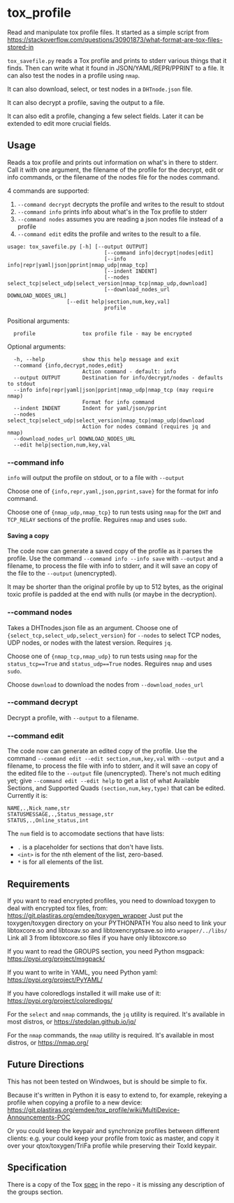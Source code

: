 # tox_profile

Read and manipulate tox profile files. It started as a simple script from
<https://stackoverflow.com/questions/30901873/what-format-are-tox-files-stored-in>

```tox_savefile.py``` reads a Tox profile and prints to stderr various
things that it finds.  Then can write what it found in JSON/YAML/REPR/PPRINT
to a file. It can also test the nodes in a profile using ```nmap```.

It can also download, select, or test nodes in a ```DHTnode.json``` file.

It can also decrypt a profile, saving the output to a file.

It can also edit a profile, changing a few select fields.
Later it can be extended to edit more crucial fields.

## Usage

Reads a tox profile and prints out information on what's in there to stderr.
Call it with one argument, the filename of the profile for the decrypt, edit
or info commands, or the filename of the nodes file for the nodes command.

4 commands are supported:
1. ```--command decrypt``` decrypts the profile and writes to the result
to stdout
2. ```--command info``` prints info about what's in the Tox profile to stderr
3. ```--command nodes``` assumes you are reading a json nodes file instead of
  a profile
4. ```--command edit``` edits the profile and writes to the result
to a file.

```
usage: tox_savefile.py [-h] [--output OUTPUT]
                               [--command info|decrypt|nodes|edit]
                               [--info info|repr|yaml|json|pprint|nmap_udp|nmap_tcp]
                               [--indent INDENT]
                               [--nodes select_tcp|select_udp|select_version|nmap_tcp|nmap_udp,download]
                               [--download_nodes_url DOWNLOAD_NODES_URL]
			       [--edit help|section,num,key,val]
                               profile
```
Positional arguments:
```
  profile               tox profile file - may be encrypted
```
Optional arguments:
```
  -h, --help            show this help message and exit
  --command {info,decrypt,nodes,edit}
                        Action command - default: info
  --output OUTPUT       Destination for info/decrypt/nodes - defaults to stdout
  --info info|repr|yaml|json|pprint|nmap_udp|nmap_tcp (may require nmap)
                        Format for info command
  --indent INDENT       Indent for yaml/json/pprint
  --nodes select_tcp|select_udp|select_version|nmap_tcp|nmap_udp|download
                        Action for nodes command (requires jq and nmap)
  --download_nodes_url DOWNLOAD_NODES_URL
  --edit help|section,num,key,val
```

### --command info

```info``` will output the profile on stdout, or to a file with ```--output```

Choose one of ```{info,repr,yaml,json,pprint,save}```
for the format for info command.

Choose one of ```{nmap_udp,nmap_tcp}```
to run tests using ```nmap``` for the ```DHT``` and ```TCP_RELAY```
sections of the profile. Reguires ```nmap``` and uses ```sudo```.

#### Saving a copy

The code now can generate a saved copy of the profile as it parses the profile.
Use the command ```--command info --info save``` with ```--output```
and a filename, to process the file with info to stderr, and it will
save an copy of the file to the  ```--output``` (unencrypted).

It may be shorter than the original profile by up to 512 bytes, as the
original toxic profile is padded at the end with nulls (or maybe in the
decryption). 

### --command nodes

Takes a DHTnodes.json file as an argument.
Choose one of ```{select_tcp,select_udp,select_version}```
for ```--nodes``` to select TCP nodes, UDP nodes,
or nodes with the latest version. Requires ```jq```.

Choose one of ```{nmap_tcp,nmap_udp}``` to run tests using ```nmap```
for the ```status_tcp==True``` and ```status_udp==True``` nodes.
Reguires ```nmap``` and uses ```sudo```.

Choose ```download``` to download the nodes from ```--download_nodes_url```

### --command decrypt

Decrypt a profile, with ```--output``` to a filename.

### --command edit

The code now can generate an edited copy of the profile.
Use the command ```--command edit --edit section,num,key,val``` with
```--output``` and a filename, to process the file with info to stderr,
and it will save an copy of the edited file to the
```--output``` file (unencrypted). There's not much editing yet; give
```--command edit --edit help``` to get a list of what Available Sections,
and Supported Quads ```(section,num,key,type)``` that can be edited.
Currently it is:
```
NAME,.,Nick_name,str
STATUSMESSAGE,.,Status_message,str
STATUS,.,Online_status,int
```
The ```num``` field is to accomodate sections that have lists:
* ```.``` is a placeholder for sections that don't have lists.
* ```<int>``` is for the nth element of the list, zero-based.
* ```*``` is for all elements of the list.


## Requirements

If you want to read encrypted profiles, you need to download
toxygen to deal with encrypted tox files, from:
<https://git.plastiras.org/emdee/toxygen_wrapper>
Just put the toxygen/toxygen directory on your PYTHONPATH
You also need to link your libtoxcore.so and libtoxav.so
and libtoxencryptsave.so into ```wrapper/../libs/```
Link all 3 from libtoxcore.so files if you have only libtoxcore.so

If you want to read the GROUPS section, you need Python msgpack:
<https://pypi.org/project/msgpack/>

If you want to write in YAML, you need Python yaml:
<https://pypi.org/project/PyYAML/>

If you have coloredlogs installed it will make use of it: 
<https://pypi.org/project/coloredlogs/>

For the ```select``` and ```nmap``` commands, the ```jq``` utility is
required. It's available in most distros, or <https://stedolan.github.io/jq/>

For the ```nmap``` commands, the ```nmap``` utility is
required. It's available in most distros, or <https://nmap.org/>

## Future Directions

This has not been tested on Windwoes, but is should be simple to fix.

Because it's written in Python it is easy to extend to, for example,
rekeying a profile when copying a profile to a new device:
<https://git.plastiras.org/emdee/tox_profile/wiki/MultiDevice-Announcements-POC>

Or you could keep the keypair and synchronize profiles between different
clients: e.g. your could keep your profile from toxic as master,
and copy it over your qtox/toxygen/TriFa profile while preserving their
ToxId keypair.

## Specification

There is a copy of the Tox [spec](https://toktok.ltd/spec.html)
in the repo - it is missing any description of the groups section.
